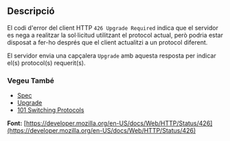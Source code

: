 ## Descripció

El codi d'error del client HTTP `426 Upgrade Required` indica que el servidor es nega a realitzar la sol·licitud utilitzant el protocol actual, però podria estar disposat a fer-ho després que el client actualitzi a un protocol diferent.

El servidor envia una capçalera `Upgrade` amb aquesta resposta per indicar el(s) protocol(s) requerit(s).

### Vegeu També

- [Spec](https://www.rfc-editor.org/rfc/rfc9110#status/426)
- [Upgrade](https://developer.mozilla.org/en-US/docs/Web/HTTP/Headers/Upgrade)
- [101 Switching Protocols](https://http.cat/status/101)

**Font:** [https://developer.mozilla.org/en-US/docs/Web/HTTP/Status/426](https://developer.mozilla.org/en-US/docs/Web/HTTP/Status/426)

